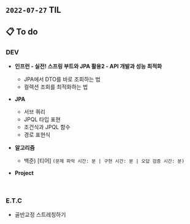 ## `2022-07-27` TIL

## 📋 To do

### DEV

+ **인프런 - 실전! 스프링 부트와 JPA 활용2 - API 개발과 성능 최적화**
  + JPA에서 DTO를 바로 조회하는 법
  + 컬렉션 조회를 최적화하는 법

+ **JPA**
  + 서브 쿼리
  + JPQL 타입 표현
  + 조건식과 JPQL 함수
  + 경로 표현식

+ **알고리즘**
  + 백준) [티어] `(문제 파악 시간: 분 | 구현 시간: 분 | 오답 검증 시간: 분)`

+ **Project**

<br>

### E.T.C
+ 골반교정 스트레칭하기